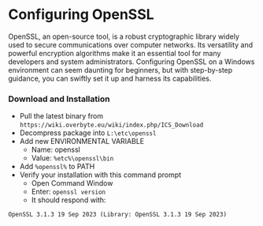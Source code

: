 # Configuring OpenSSL

OpenSSL, an open-source tool, is a robust cryptographic library widely used to secure communications over computer networks. Its versatility and powerful encryption algorithms make it an essential tool for many developers and system administrators. Configuring OpenSSL on a Windows environment can seem daunting for beginners, but with step-by-step guidance, you can swiftly set it up and harness its capabilities.

### Download and Installation

- Pull the latest binary from `https://wiki.overbyte.eu/wiki/index.php/ICS_Download`
- Decompress package into `L:\etc\openssl`
- Add new ENVIRONMENTAL VARIABLE
  - Name: openssl
  - Value: `%etc%\openssl\bin`
- Add `%openssl%` to PATH
- Verify your installation with this command prompt
  - Open Command Window
  - Enter: `openssl version`
  - It should respond with:
```shell
OpenSSL 3.1.3 19 Sep 2023 (Library: OpenSSL 3.1.3 19 Sep 2023)
```



